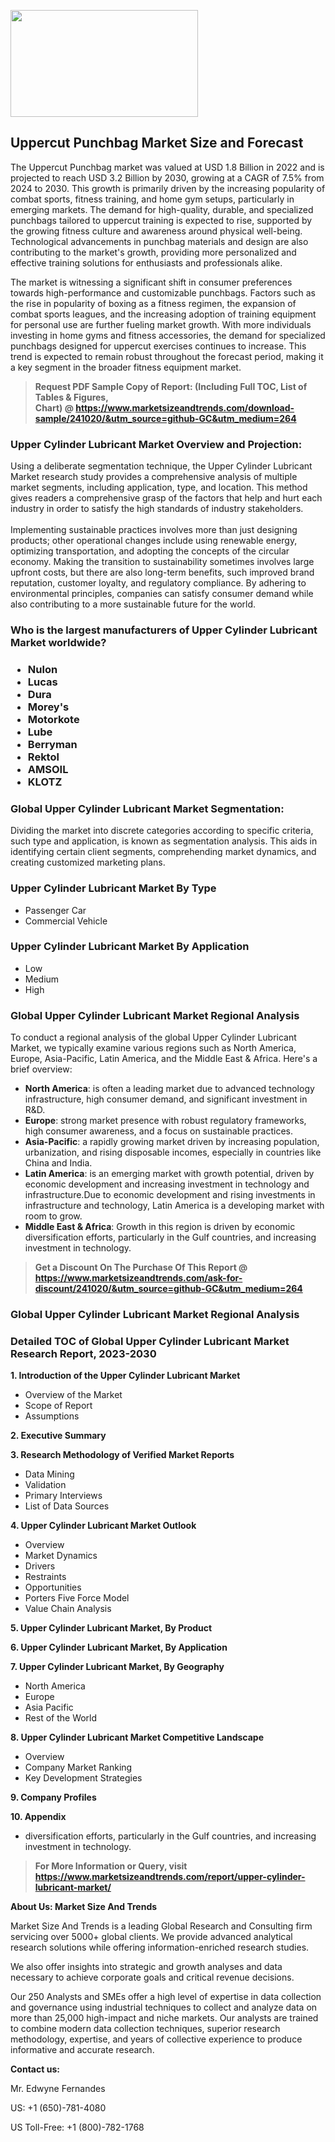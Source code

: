 <p><img class="alignnone size-medium wp-image-20088" src="https://ffe5etoiles.com/wp-content/uploads/2024/12/MST1-300x171.png" alt="" width="300" height="171" /></p><h2>Uppercut Punchbag Market Size and Forecast</h2><p>The Uppercut Punchbag market was valued at USD 1.8 Billion in 2022 and is projected to reach USD 3.2 Billion by 2030, growing at a CAGR of 7.5% from 2024 to 2030. This growth is primarily driven by the increasing popularity of combat sports, fitness training, and home gym setups, particularly in emerging markets. The demand for high-quality, durable, and specialized punchbags tailored to uppercut training is expected to rise, supported by the growing fitness culture and awareness around physical well-being. Technological advancements in punchbag materials and design are also contributing to the market's growth, providing more personalized and effective training solutions for enthusiasts and professionals alike.</p><p>The market is witnessing a significant shift in consumer preferences towards high-performance and customizable punchbags. Factors such as the rise in popularity of boxing as a fitness regimen, the expansion of combat sports leagues, and the increasing adoption of training equipment for personal use are further fueling market growth. With more individuals investing in home gyms and fitness accessories, the demand for specialized punchbags designed for uppercut exercises continues to increase. This trend is expected to remain robust throughout the forecast period, making it a key segment in the broader fitness equipment market.</p></p><blockquote id="" class=""><strong>Request PDF Sample Copy of Report: (Including Full TOC, List of Tables &amp; Figures, Chart)&nbsp;@&nbsp;<strong><a href="https://www.marketsizeandtrends.com/download-sample/241020/&utm_source=github-GC&utm_medium=264" target="_blank">https://www.marketsizeandtrends.com/download-sample/241020/&utm_source=github-GC&utm_medium=264</a></strong></strong></blockquote><h3 id="" class="">Upper Cylinder Lubricant Market&nbsp;Overview and Projection:</h3><p id="" class="">Using a deliberate segmentation technique, the Upper Cylinder Lubricant Market research study provides a comprehensive analysis of multiple market segments, including application, type, and location. This method gives readers a comprehensive grasp of the factors that help and hurt each industry in order to satisfy the high standards of industry stakeholders. <br /> <br />Implementing sustainable practices involves more than just designing products; other operational changes include using renewable energy, optimizing transportation, and adopting the concepts of the circular economy. Making the transition to sustainability sometimes involves large upfront costs, but there are also long-term benefits, such improved brand reputation, customer loyalty, and regulatory compliance. By adhering to environmental principles, companies can satisfy consumer demand while also contributing to a more sustainable future for the world.</p><h3 id="" class="">Who is the largest manufacturers of&nbsp;Upper Cylinder Lubricant Market worldwide?</h3><h3 class=""><p><ul><li>Nulon </li><li> Lucas </li><li> Dura </li><li> Morey's </li><li> Motorkote </li><li> Lube </li><li> Berryman </li><li> Rektol </li><li> AMSOIL </li><li> KLOTZ</li></ul></p></h3><h3 id="" class="">Global&nbsp;Upper Cylinder Lubricant Market Segmentation:</h3><p id="" class="">Dividing the market into discrete categories according to specific criteria, such type and application, is known as segmentation analysis. This aids in identifying certain client segments, comprehending market dynamics, and creating customized marketing plans.</p><h3 id="" class="">Upper Cylinder Lubricant Market&nbsp;By Type</h3><p><p><ul><li>Passenger Car</li><li> Commercial Vehicle</p></li></ul></p></p><h3 id="" class="">Upper Cylinder Lubricant Market&nbsp;By Application</h3><p class=""><p><ul><li>Low</li><li> Medium</li><li> High</li></ul></p></p><h3 id="" class="">Global Upper Cylinder Lubricant Market Regional Analysis</h3><p id="" class="">To conduct a regional analysis of the global Upper Cylinder Lubricant Market, we typically examine various regions such as North America, Europe, Asia-Pacific, Latin America, and the Middle East &amp; Africa. Here's a brief overview:</p><ul><li><strong>North America</strong>: is often a leading market due to advanced technology infrastructure, high consumer demand, and significant investment in R&amp;D.</li><li><strong>Europe</strong>: strong market presence with robust regulatory frameworks, high consumer awareness, and a focus on sustainable practices.</li><li><strong>Asia-Pacific</strong>: a rapidly growing market driven by increasing population, urbanization, and rising disposable incomes, especially in countries like China and India.</li><li><strong>Latin America</strong>: is an emerging market with growth potential, driven by economic development and increasing investment in technology and infrastructure.Due to economic development and rising investments in infrastructure and technology, Latin America is a developing market with room to grow.</li><li><strong>Middle East &amp; Africa</strong>: Growth in this region is driven by economic diversification efforts, particularly in the Gulf countries, and increasing investment in technology.</li></ul><blockquote id="" class=""><strong>Get a Discount On The Purchase Of This Report @ <strong><a href="https://www.marketsizeandtrends.com/ask-for-discount/241020/&utm_source=github-GC&utm_medium=264" target="_blank">https://www.marketsizeandtrends.com/ask-for-discount/241020/&utm_source=github-GC&utm_medium=264</a></strong></strong></blockquote><h3 id="" class="">Global Upper Cylinder Lubricant Market Regional Analysis</h3><h3 id="" class="">Detailed TOC of Global Upper Cylinder Lubricant Market Research Report, 2023-2030</h3><p id="" class=""><strong>1. Introduction of the Upper Cylinder Lubricant Market</strong></p><ul><li>Overview of the Market</li><li>Scope of Report</li><li>Assumptions</li></ul><p id="" class=""><strong>2. Executive Summary</strong></p><p id="" class=""><strong>3. Research Methodology of Verified Market Reports</strong></p><ul><li>Data Mining</li><li>Validation</li><li>Primary Interviews</li><li>List of Data Sources</li></ul><p id="" class=""><strong>4. Upper Cylinder Lubricant Market Outlook</strong></p><ul><li>Overview</li><li>Market Dynamics</li><li>Drivers</li><li>Restraints</li><li>Opportunities</li><li>Porters Five Force Model</li><li>Value Chain Analysis</li></ul><p id="" class=""><strong>5. Upper Cylinder Lubricant Market, By Product</strong></p><p id="" class=""><strong>6. Upper Cylinder Lubricant Market, By Application</strong></p><p id="" class=""><strong>7. Upper Cylinder Lubricant Market, By Geography</strong></p><ul><li>North America</li><li>Europe</li><li>Asia Pacific</li><li>Rest of the World</li></ul><p id="" class=""><strong>8. Upper Cylinder Lubricant Market Competitive Landscape</strong></p><ul><li>Overview</li><li>Company Market Ranking</li><li>Key Development Strategies</li></ul><p id="" class=""><strong>9. Company Profiles</strong></p><p id="" class=""><strong>10. Appendix</strong></p><ul><li>diversification efforts, particularly in the Gulf countries, and increasing investment in technology.</li></ul><blockquote id="" class=""><strong>For More Information or Query, visit <strong><strong><a href="https://www.marketsizeandtrends.com/report/upper-cylinder-lubricant-market/" target="_blank">https://www.marketsizeandtrends.com/report/upper-cylinder-lubricant-market/</a></strong></strong></strong></blockquote><p id="" class=""><strong>About Us: Market Size And Trends</strong></p><p id="" class="">Market Size And Trends is a leading Global Research and Consulting firm servicing over 5000+ global clients. We provide advanced analytical research solutions while offering information-enriched research studies.</p><p id="" class="">We also offer insights into strategic and growth analyses and data necessary to achieve corporate goals and critical revenue decisions.</p><p id="" class="">Our 250 Analysts and SMEs offer a high level of expertise in data collection and governance using industrial techniques to collect and analyze data on more than 25,000 high-impact and niche markets. Our analysts are trained to combine modern data collection techniques, superior research methodology, expertise, and years of collective experience to produce informative and accurate research.</p><p id="" class=""><strong>Contact us:</strong></p><p id="" class="">Mr. Edwyne Fernandes</p><p id="" class="">US: +1 (650)-781-4080</p><p id="" class="">US Toll-Free: +1 (800)-782-1768</p>
